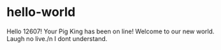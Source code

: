 # hello-world
Hello 12607!
Your Pig King has been on line!
Welcome to our new world.
Laugh no live./n
I dont understand.
